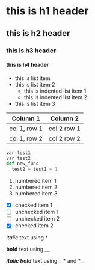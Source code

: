 # this is h1 header
## this is h2 header
### this is h3 header
#### this is h4 header


- this is list item
- this is list item 2
  - this is indented list item 1
  - this is indented list item 2
- this is list item 3

Column 1|Column 2
-|-
col 1, row 1|col 2 row 1
col 1, row 2|col 2 row 2

```python
var test1
var test2
def new_func
  test2 = test1 + 1
```

1. numbered item 1
1. numbered item 2
1. numbered item 3

- [x] checked item 1
- [ ] unchecked item 1
- [ ] unchecked item 2
- [x] checked item 2

*italic* text using \*

__bold__ text using \_\_

__*italic bold*__ text using \_\_\* and \*\_\_



      

